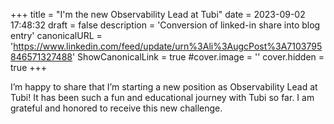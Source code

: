 +++
title = "I'm the new Observability Lead at Tubi"
date = 2023-09-02 17:48:32
draft = false
description = 'Conversion of linked-in share into blog entry'
canonicalURL = 'https://www.linkedin.com/feed/update/urn%3Ali%3AugcPost%3A7103795846571327488'
ShowCanonicalLink = true
#cover.image = ''
cover.hidden = true
+++

I’m happy to share that I’m starting a new position as Observability Lead at
Tubi!  It has been such a fun and educational journey with Tubi so far.  I am
grateful and honored to receive this new challenge.
